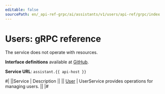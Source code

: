 ```yaml
---
editable: false
sourcePath: en/_api-ref-grpc/ai/assistants/v1/users/api-ref/grpc/index.md
---
```


# Users: gRPC reference

The service does not operate with resources.

**Interface definitions** available at [GitHub](https://github.com/yandex-cloud/cloudapi/tree/master/yandex/cloud/ai/assistants/v1/users).

**Service URL**: `assistant.{{ api-host }}`

#|
||Service | Description ||
|| [User](User/index.md) | UserService provides operations for managing users. ||
|#